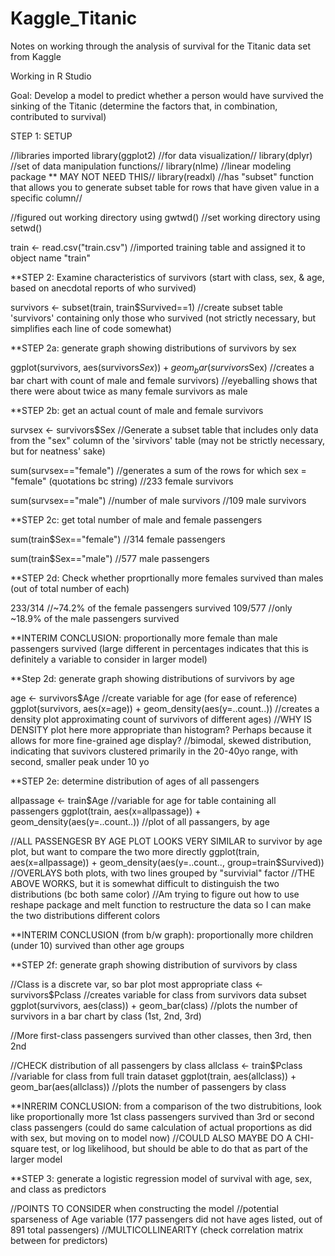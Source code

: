 # Kaggle_Titanic
Notes on working through the analysis of survival for the Titanic data set from Kaggle 

Working in R Studio

Goal: Develop a model to predict whether a person would have survived the sinking of the Titanic (determine the factors that, in combination, contributed to survival)

STEP 1: SETUP

//libraries imported
library(ggplot2) //for data visualization//
library(dplyr) //set of data manipulation functions//
library(nlme) //linear modeling package ** MAY NOT NEED THIS//
library(readxl) //has "subset" function that allows you to generate subset table for rows that have given value in a specific column//

//figured out working directory using gwtwd()
//set working directory using setwd()

train <- read.csv("train.csv") //imported training table and assigned it to object name "train"

**STEP 2: Examine characteristics of survivors (start with class, sex, & age, based on anecdotal reports of who survived) 

survivors <- subset(train, train$Survived==1) //create subset table 'survivors' containing only those who survived (not strictly necessary, but simplifies each line of code somewhat)

**STEP 2a: generate graph showing distributions of survivors by sex

ggplot(survivors, aes(survivors$Sex)) + geom_bar(survivors$Sex) //creates a bar chart with count of male and female survivors)
//eyeballing shows that there were about twice as many female survivors as male

**STEP 2b: get an actual count of male and female survivors

survsex <- survivors$Sex //Generate a subset table that includes only data from the "sex" column of the 'sirvivors' table (may not be strictly necessary, but for neatness' sake)

sum(survsex=="female") //generates a sum of the rows for which sex = "female" (quotations bc string)
//233 female survivors 

sum(survsex=="male") //number of male survivors
//109 male survivors


**STEP 2c: get total number of male and female passengers

sum(train$Sex=="female") //314 female passengers

sum(train$Sex=="male") //577 male passengers

**STEP 2d: Check whether proprtionally more females survived than males (out of total number of each)

233/314  //~74.2% of the female passengers survived
109/577 //only ~18.9% of the male passengers survived

**INTERIM CONCLUSION: proportionally more female than male passengers survived (large different in percentages indicates that this is definitely a variable to consider in larger model)


**Step 2d: generate graph showing distributions of survivors by age

age <- survivors$Age   //create variable for age (for ease of reference)
ggplot(survivors, aes(x=age)) + geom_density(aes(y=..count..))   //creates a density plot approximating count of survivors of different ages)
//WHY IS DENSITY plot here more appropriate than histogram?  Perhaps because it allows for more fine-grained age display? 
//bimodal, skewed distribution, indicating that suvivors clustered primarily in the 20-40yo range, with second, smaller peak under 10 yo

**STEP 2e: determine distribution of ages of all passengers

allpassage <- train$Age //variable for age for table containing all passengers
ggplot(train, aes(x=allpassage)) + geom_density(aes(y=..count..)) //plot of all passangers, by age

//ALL PASSENGESR BY AGE PLOT LOOKS VERY SIMILAR to survivor by age plot, but want to compare the two more directly
ggplot(train, aes(x=allpassage)) + geom_density(aes(y=..count.., group=train$Survived))  //OVERLAYS both plots, with two lines grouped by "survivial" factor
  //THE ABOVE WORKS, but it is somewhat difficult to distinguish the two distributions (bc both same color)
  //Am trying to figure out how to use reshape package and melt function to restructure the data so I can make the two distributions different colors

**INTERIM CONCLUSION (from b/w graph): proportionally more children (under 10) survived than other age groups

**STEP 2f: generate graph showing distribution of survivors by class

//Class is a discrete var, so bar plot most appropriate
class <- survivors$Pclass  //creates variable for class from survivors data subset 
ggplot(survivors, aes(class)) + geom_bar(class) //plots the number of survivors in a bar chart by class (1st, 2nd, 3rd)

//More first-class passengers survived than other classes, then 3rd, then 2nd

//CHECK distribution of all passengers by class
allclass <- train$Pclass //variable for class from full train dataset
ggplot(train, aes(allclass)) + geom_bar(aes(allclass)) //plots the number of passengers by class

**INRERIM CONCLUSION: from a comparison of the two distrubitions, look like proportionally more 1st class passengers survived than 3rd or second class passengers (could do same calculation of actual proportions as did with sex, but moving on to model now)
  //COULD ALSO MAYBE DO A CHI-square test, or log likelihood, but should be able to do that as part of the larger model 


**STEP 3: generate a logistic regression model of survival with age, sex, and class as predictors

//POINTS TO CONSIDER when constructing the model
    //potential sparseness of Age variable (177 passengers did not have ages listed, out of 891 total passengers)
    //MULTICOLLINEARITY (check correlation matrix between for predictors)
